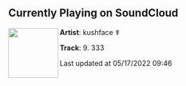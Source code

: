 ## Currently Playing on SoundCloud

[<img align="left" width="100" src="https://i1.sndcdn.com/artworks-xdE35sKdLnHlSWvl-I3UfjQ-t500x500.jpg">](https://soundcloud.com/kushfaceleanin/9-333?in=kushfaceleanin/sets/dirt-tape-iv)

**Artist**: kushface ☤ 

**Track**: 9. 333

Last updated at 05/17/2022 09:46

